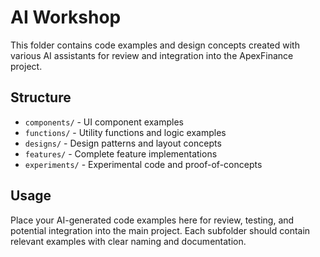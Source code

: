 # AI Workshop

This folder contains code examples and design concepts created with various AI assistants for review and integration into the ApexFinance project.

## Structure

- `components/` - UI component examples
- `functions/` - Utility functions and logic examples
- `designs/` - Design patterns and layout concepts
- `features/` - Complete feature implementations
- `experiments/` - Experimental code and proof-of-concepts

## Usage

Place your AI-generated code examples here for review, testing, and potential integration into the main project. Each subfolder should contain relevant examples with clear naming and documentation.